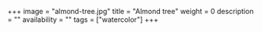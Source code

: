 +++
image = "almond-tree.jpg"
title = "Almond tree"
weight = 0
description = ""
availability = ""
tags = ["watercolor"]
+++
